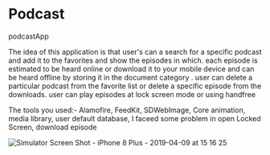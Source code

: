 # Podcast

podcastApp

The idea of this application is that user's can a search for a specific podcast and add it to the favorites and show the episodes in which. each episode is estimated to be heard online or download it to your mobile device and can be heard offline by storing it in the document category . user can delete a particular podcast from the favorite list or delete a specific episode from the downloads. user can play episodes at lock screen mode or using handfree

The tools you used:- 
Alamofire, FeedKit, SDWebImage, Core animation, media library, user default database, I faceed some problem in open Locked Screen, download episode

![Simulator Screen Shot - iPhone 8 Plus - 2019-04-09 at 15 16 25](https://user-images.githubusercontent.com/28659588/55804194-21547980-5adc-11e9-9c92-3f11e87ed5c3.png)
